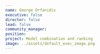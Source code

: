 ```yaml
---
name: George Orfanidis
executive: false
director: false
lead: false
community_manager: 
position:  
project: Model combination and ranking
image: ../assets/default_exec_image.png
---
```

